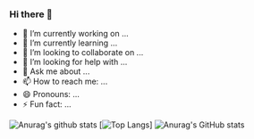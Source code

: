 ### Hi there 👋

- 🔭 I’m currently working on ...
- 🌱 I’m currently learning ...
- 👯 I’m looking to collaborate on ...
- 🤔 I’m looking for help with ...
- 💬 Ask me about ...
- 📫 How to reach me: ...
- 😄 Pronouns: ...
- ⚡ Fun fact: ...

![Anurag's github stats](https://github-readme-stats.vercel.app/api?username=Michelle1404&show_icons=true&theme=synthwave)
[![Top Langs](https://github-readme-stats.vercel.app/api/top-langs/?username=Michelle1404&langs_count=3&show_icons=true&theme=synthwave)]
![Anurag's GitHub stats](https://github-readme-stats.vercel.app/api?username=Michelle1404&count_private=true)
